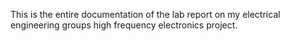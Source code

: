 This is the entire documentation of the lab report on my electrical engineering groups high frequency electronics project.
